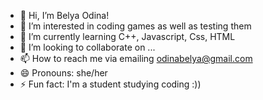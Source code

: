 - 👋 Hi, I’m Belya Odina!
- 👀 I’m interested in coding games as well as testing them
- 🌱 I’m currently learning C++, Javascript, Css, HTML
- 💞️ I’m looking to collaborate on ...
- 📫 How to reach me via emailing odinabelya@gmail.com
- 😄 Pronouns: she/her
- ⚡ Fun fact: I'm a student studying coding :))

<!---
CORAL-DigitalStudio/CORAL-DigitalStudio is a ✨ special ✨ repository because its `README.md` (this file) appears on your GitHub profile.
You can click the Preview link to take a look at your changes.
--->

